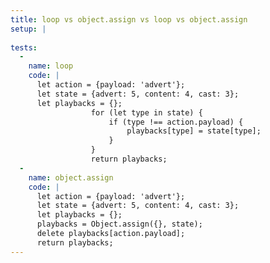 ```yaml
---
title: loop vs object.assign vs loop vs object.assign
setup: |
  
tests:
  -
    name: loop
    code: |
      let action = {payload: 'advert'};
      let state = {advert: 5, content: 4, cast: 3};
      let playbacks = {};
                  for (let type in state) {
                      if (type !== action.payload) {
                          playbacks[type] = state[type];
                      }
                  }
                  return playbacks;
  -
    name: object.assign
    code: |
      let action = {payload: 'advert'};
      let state = {advert: 5, content: 4, cast: 3};
      let playbacks = {};
      playbacks = Object.assign({}, state);
      delete playbacks[action.payload];
      return playbacks;
---
```


